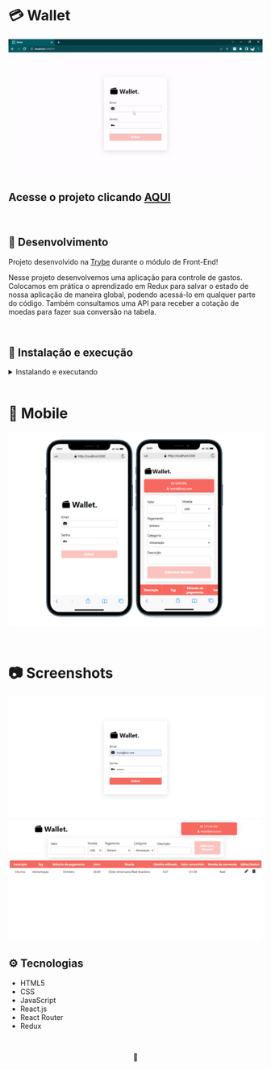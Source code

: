 # 💳 Wallet

![Preview Projeto](./imgs/Readme-Gif.gif)

## Acesse o projeto clicando <a href="https://lauropera.github.io/wallet/">AQUI</a>

<br />

## 📡 Desenvolvimento

Projeto desenvolvido na <a href="https://betrybe.com/" target="_blank">Trybe</a> durante o módulo de Front-End!

Nesse projeto desenvolvemos uma aplicação para controle de gastos. Colocamos em prática o aprendizado em Redux para salvar o estado de nossa aplicação de maneira global, podendo acessá-lo em qualquer parte do código. Também consultamos uma API para receber a cotação de moedas para fazer sua conversão na tabela.

<br />

## 🚀 Instalação e execução

  <details>
    <summary>Instalando e executando</summary>
    <br />

### 1 - Clone o repositório:

```
git clone git@github.com:lauropera/wallet.git
```

### 2 - Apos ter o repositório clonado em sua maquina, execute este comando para acessar a pasta do projeto:

  ```sh
    cd wallet
  ```

### 3 - Dentro da pasta do projeto, execute o comando abaixo para instalar as dependências do projeto:

  Caso utilize o npm:

  ```sh
    npm install
  ```

  Caso utilize o yarn:

  ```sh
    yarn install
  ```

### 4 - Dentro da pasta do projeto, execute o comando abaixo para iniciar o servidor do projeto:

      Caso utilize o npm:

      ```sh
        npm start
      ```

      Caso utilize o yarn:

      ```sh
        yarn start
      ```

### 5 - Acesse a aplicação:

  Abrindo na porta padrão que o React usa: <http://localhost:3000/> em seu navegador.

  </details>
<br />

# 📱 Mobile

![Mobile Screenshot](./imgs/Mobile-Preview.png)

<br />

# 📷 Screenshots

![PC Screenshot](./imgs/Login-DesktopPreview.png)
![PC Screenshot](./imgs/Wallet-DesktopPreview.png)

## ⚙️ Tecnologias

* HTML5
* CSS
* JavaScript
* React.js
* React Router
* Redux

<br />

<div>
  <p align="center">🍐</p>
</div>

